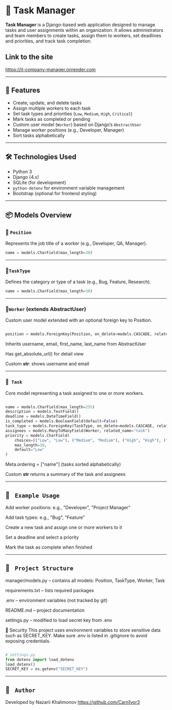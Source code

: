 # 🧠 Task Manager

**Task Manager** is a Django-based web application designed to manage tasks and user assignments within an organization. It allows administrators and team members to create tasks, assign them to workers, set deadlines and priorities, and track task completion.
## Link to the site

https://it-company-manager.onrender.com

---


## 🚀 Features

- Create, update, and delete tasks
- Assign multiple workers to each task
- Set task types and priorities (`Low`, `Medium`, `High`, `Critical`)
- Mark tasks as completed or pending
- Custom user model (`Worker`) based on Django’s `AbstractUser`
- Manage worker positions (e.g., Developer, Manager)
- Sort tasks alphabetically

---

## 🛠️ Technologies Used

- Python 3
- Django (4.x)
- SQLite (for development)
- `python-dotenv` for environment variable management
- Bootstrap (optional for frontend styling)

---

## 📦 Models Overview

### 🔹 `Position`

Represents the job title of a worker (e.g., Developer, QA, Manager).

```python
name = models.CharField(max_length=30)
```

---
### 🔹`TaskType`
Defines the category or type of a task (e.g., Bug, Feature, Research).

```python
name = models.CharField(max_length=30)
```
---

### 🔹`Worker` (extends AbstractUser)
Custom user model extended with an optional foreign key to Position.

```python

position = models.ForeignKey(Position, on_delete=models.CASCADE, related_name="worker", null=True, blank=True)
```
Inherits username, email, first_name, last_name from AbstractUser

Has get_absolute_url() for detail view

Custom __str__: shows username and email

---

### 🔹` Task` 
Core model representing a task assigned to one or more workers.

```python

name = models.CharField(max_length=255)
description = models.TextField()
deadline = models.DateTimeField()
is_completed = models.BooleanField(default=False)
task_type = models.ForeignKey(TaskType, on_delete=models.CASCADE, related_name="task")
assignees = models.ManyToManyField(Worker, related_name="task")
priority = models.CharField(
    choices=[("Low", "Low"), ("Medium", "Medium"), ("High", "High"), ("Critical", "Critical")],
    max_length=10,
    default="Low"
)
```


Meta.ordering = ["name"] (tasks sorted alphabetically)

Custom __str__ returns a summary of the task and assignees

---

🧪 ` Example Usage` 
---

Add worker positions: e.g., "Developer", "Project Manager"

Add task types: e.g., "Bug", "Feature"

Create a new task and assign one or more workers to it

Set a deadline and select a priority

Mark the task as complete when finished

---

📁 ` Project Structure` 
---


manager/models.py – contains all models: Position, TaskType, Worker, Task

requirements.txt – lists required packages

.env – environment variables (not tracked by git)

README.md – project documentation

settings.py – modified to load secret key from .env

🔐 Security
This project uses environment variables to store sensitive data such as SECRET_KEY.
Make sure .env is listed in .gitignore to avoid exposing credentials.

```python

# settings.py
from dotenv import load_dotenv
load_dotenv()
SECRET_KEY = os.getenv("SECRET_KEY")
```
---

## 👤 ` Author` 
Developed by Nazarii Khalimonov
https://github.com/Carn1vor3


